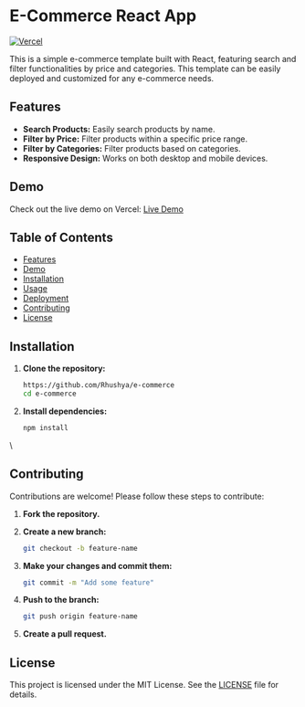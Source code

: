 # E-Commerce React App

[![Vercel](https://img.shields.io/badge/view%20demo-Vercel-brightgreen)](https://e-commerce-rho-azure.vercel.app/)

This is a simple e-commerce template built with React, featuring search and filter functionalities by price and categories. This template can be easily deployed and customized for any e-commerce needs.

## Features

- **Search Products:** Easily search products by name.
- **Filter by Price:** Filter products within a specific price range.
- **Filter by Categories:** Filter products based on categories.
- **Responsive Design:** Works on both desktop and mobile devices.

## Demo

Check out the live demo on Vercel: [Live Demo](https://e-commerce-rho-azure.vercel.app/)

## Table of Contents

- [Features](#features)
- [Demo](#demo)
- [Installation](#installation)
- [Usage](#usage)
- [Deployment](#deployment)
- [Contributing](#contributing)
- [License](#license)

## Installation

1. **Clone the repository:**

    ```bash
    https://github.com/Rhushya/e-commerce
    cd e-commerce
    ```

2. **Install dependencies:**

    ```bash
    npm install
    ```


\

## Contributing

Contributions are welcome! Please follow these steps to contribute:

1. **Fork the repository.**
2. **Create a new branch:**

    ```bash
    git checkout -b feature-name
    ```

3. **Make your changes and commit them:**

    ```bash
    git commit -m "Add some feature"
    ```

4. **Push to the branch:**

    ```bash
    git push origin feature-name
    ```

5. **Create a pull request.**

## License

This project is licensed under the MIT License. See the [LICENSE](LICENSE) file for details.
